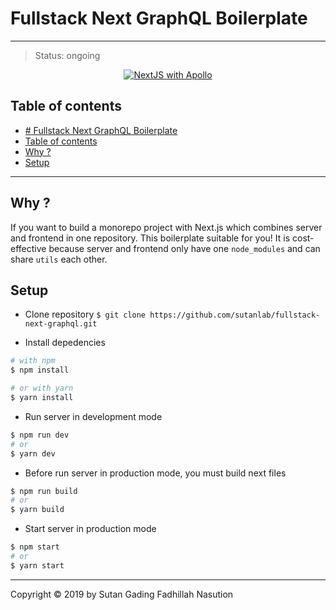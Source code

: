 # Fullstack Next GraphQL Boilerplate
---

> Status: ongoing

<p align="center">
  <a href="https://nodejs.org/">
    <img title="NextJS with Apollo" src="https://miro.medium.com/max/5760/1*BAroyKIuxbwEyivJO03fMg.png">
  </a>
</p>

## Table of contents
- [# Fullstack Next GraphQL Boilerplate](#h1-id%22fullstack-next-graphql-boilerplate-74%22fullstack-next-graphql-boilerplateh1)
- [Table of contents](#table-of-contents)
- [Why ?](#why)
- [Setup](#setup)

---

## Why ?
If you want to build a monorepo project with Next.js which combines server and frontend in one repository. This boilerplate suitable for you! It is cost-effective because server and frontend only have one `node_modules` and can share `utils` each other.

## Setup
- Clone repository
`$ git clone https://github.com/sutanlab/fullstack-next-graphql.git`

- Install depedencies
```bash
# with npm
$ npm install

# or with yarn
$ yarn install
```
- Run server in development mode
```bash
$ npm run dev
# or
$ yarn dev
```

- Before run server in production mode, you must build next files
```bash
$ npm run build
# or
$ yarn build
```

- Start server in production mode
```bash
$ npm start
# or
$ yarn start 
```

---

Copyright © 2019 by Sutan Gading Fadhillah Nasution
